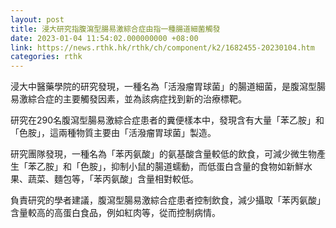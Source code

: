 ```yaml
---
layout: post
title: 浸大研究指腹瀉型腸易激綜合症由指一種腸道細菌觸發
date: 2023-01-04 11:54:02.000000000 +08:00
link: https://news.rthk.hk/rthk/ch/component/k2/1682455-20230104.htm
categories: rthk
---
```


浸大中醫藥學院的研究發現，一種名為「活潑瘤胃球菌」的腸道細菌，是腹瀉型腸易激綜合症的主要觸發因素，並為該病症找到新的治療標靶。

研究在290名腹瀉型腸易激綜合症患者的糞便樣本中，發現含有大量「苯乙胺」和「色胺」，這兩種物質主要由「活潑瘤胃球菌」製造。

研究團隊發現，一種名為「苯丙氨酸」的氨基酸含量較低的飲食，可減少微生物產生「苯乙胺」和「色胺」，抑制小鼠的腸道蠕動，而低蛋白含量的食物如新鮮水果、蔬菜、麵包等，「苯丙氨酸」含量相對較低。

負責研究的學者建議，腹瀉型腸易激綜合症患者控制飲食，減少攝取「苯丙氨酸」含量較高的高蛋白食品，例如紅肉等，從而控制病情。
